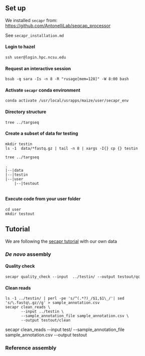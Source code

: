 ## Set up
We installed `secapr` from:
https://github.com/AntonelliLab/seqcap_processor

See `secapr_installation.md`

#### Login to hazel
```
ssh user@login.hpc.ncsu.edu
```

#### Request an interactive session
```
bsub -q sara -Is -n 8 -R "rusage[mem=128]" -W 8:00 bash
```

#### Activate `secapr` conda environment
```
conda activate /usr/local/usrapps/maize/user/secapr_env
```

#### Directory structure
```
tree ../targseq
```

#### Create a subset of data for testing
```
mkdir testin
ls -1  data/*fastq.gz | tail -n 8 | xargs -I{} cp {} testin
```


```
tree ../targseq
```

```
.
|--|data
|--|testin
|--|user
    |--|testout
    
```


#### Execute code from your user folder
```
cd user
mkdir testout
```

## Tutorial
We are following the [secapr tutorial](https://htmlpreview.github.io/?https://github.com/AntonelliLab/seqcap_processor/blob/master/docs/documentation/tutorial.html)
with our own data

### *De novo* assembly 

#### Quality check
```
secapr quality_check --input  ../testin/ --output testout/qc
```


#### Clean reads


```
ls -1 ../testin/ | perl -pe 's/^(.*?)_/$1,$1\_/'| sed 's/\.fastq\.gz//g' > sample_annotation.csv
secapr clean_reads \
       --input ../testin \
       --sample_annotation_file sample_annotation.csv \
       --output testout/clean
```

secapr clean_reads --input test/  --sample_annotation_file sample_annotation.csv --output testout

### Reference assembly
